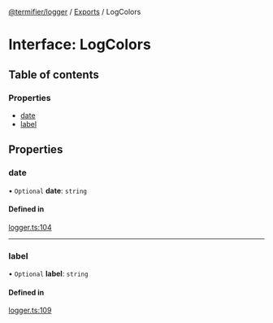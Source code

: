 [@termifier/logger](../README.md) / [Exports](../modules.md) / LogColors

# Interface: LogColors

## Table of contents

### Properties

- [date](LogColors.md#date)
- [label](LogColors.md#label)

## Properties

### date

• `Optional` **date**: `string`

#### Defined in

[logger.ts:104](https://github.com/permasoft-factory/termifier/blob/f5e2df5/packages/logger/src/logger.ts#L104)

___

### label

• `Optional` **label**: `string`

#### Defined in

[logger.ts:109](https://github.com/permasoft-factory/termifier/blob/f5e2df5/packages/logger/src/logger.ts#L109)
